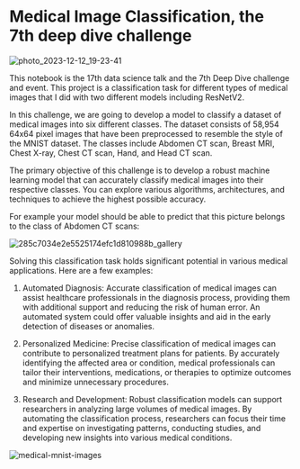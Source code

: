 # Medical Image Classification, the 7th deep dive challenge


![photo_2023-12-12_19-23-41](https://github.com/MojtabaZarreh/Medical-Image-Classification-Deep-Dive-Challenge/assets/71370569/2a5b482f-d6c1-41d5-ba8b-28aa26cccdeb)


This notebook is the 17th data science talk and the 7th Deep Dive challenge and event.
This project is a classification task for different types of medical images that I did with two different models including ResNetV2.


In this challenge, we are going to develop a model to classify a dataset of medical images into six different classes. The dataset consists of 58,954 64x64 pixel images that have been preprocessed to resemble the style of the MNIST dataset. The classes include Abdomen CT scan, Breast MRI, Chest X-ray, Chest CT scan, Hand, and Head CT scan.

The primary objective of this challenge is to develop a robust machine learning model that can accurately classify medical images into their respective classes. You can explore various algorithms, architectures, and techniques to achieve the highest possible accuracy.

For example your model should be able to predict that this picture belongs to the class of Abdomen CT scans:

![285c7034e2e5525174efc1d810988b_gallery](https://github.com/MojtabaZarreh/Medical-Image-Classification-Deep-Dive-Challenge/assets/71370569/25780294-3fa4-40ac-836b-2f681aa52cbc)


Solving this classification task holds significant potential in various medical applications. Here are a few examples:

1. Automated Diagnosis: Accurate classification of medical images can assist healthcare professionals in the diagnosis process, providing them with additional support and reducing the risk of human error. An automated system could offer valuable insights and aid in the early detection of diseases or anomalies.

2. Personalized Medicine: Precise classification of medical images can contribute to personalized treatment plans for patients. By accurately identifying the affected area or condition, medical professionals can tailor their interventions, medications, or therapies to optimize outcomes and minimize unnecessary procedures.

3. Research and Development: Robust classification models can support researchers in analyzing large volumes of medical images. By automating the classification process, researchers can focus their time and expertise on investigating patterns, conducting studies, and developing new insights into various medical conditions.

![medical-mnist-images](https://github.com/MojtabaZarreh/Medical-Image-Classification-Deep-Dive-Challenge/assets/71370569/24dbd780-ca14-437c-a498-7255a8240f7a)

